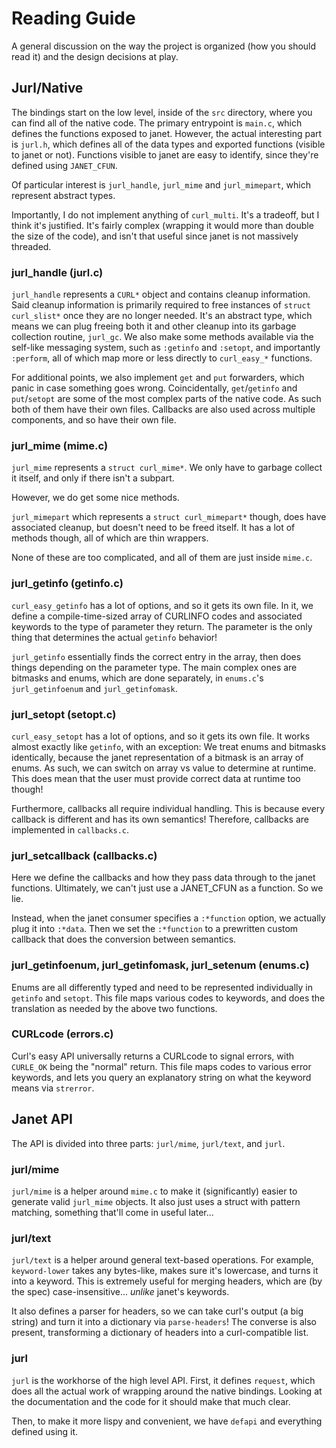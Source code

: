 # Reading Guide
A general discussion on the way the project is organized (how you should read it) and the design decisions at play.

## Jurl/Native
The bindings start on the low level, inside of the `src` directory, where you can find all of the native code.
The primary entrypoint is `main.c`, which defines the functions exposed to janet.
However, the actual interesting part is `jurl.h`, which defines all of the data types and exported functions (visible to janet or not).
Functions visible to janet are easy to identify, since they're defined using `JANET_CFUN`.

Of particular interest is `jurl_handle`, `jurl_mime` and `jurl_mimepart`, which represent abstract types.

Importantly, I do not implement anything of `curl_multi`.
It's a tradeoff, but I think it's justified.
It's fairly complex (wrapping it would more than double the size of the code), and isn't that useful since janet is not massively threaded.

### jurl_handle (jurl.c)
`jurl_handle` represents a `CURL*` object and contains cleanup information.
Said cleanup information is primarily required to free instances of `struct curl_slist*` once they are no longer needed.
It's an abstract type, which means we can plug freeing both it and other cleanup into its garbage collection routine, `jurl_gc`.
We also make some methods available via the self-like messaging system, such as `:getinfo` and `:setopt`, and importantly `:perform`,
all of which map more or less directly to `curl_easy_*` functions.

For additional points, we also implement `get` and `put` forwarders, which panic in case something goes wrong.
Coincidentally, `get`/`getinfo` and `put`/`setopt` are some of the most complex parts of the native code.
As such both of them have their own files.
Callbacks are also used across multiple components, and so have their own file.

### jurl_mime (mime.c)
`jurl_mime` represents a `struct curl_mime*`.
We only have to garbage collect it itself, and only if there isn't a subpart.

However, we do get some nice methods.

`jurl_mimepart` which represents a `struct curl_mimepart*` though, does have associated cleanup,
but doesn't need to be freed itself.
It has a lot of methods though, all of which are thin wrappers.

None of these are too complicated, and all of them are just inside `mime.c`.

### jurl_getinfo (getinfo.c)
`curl_easy_getinfo` has a lot of options, and so it gets its own file.
In it, we define a compile-time-sized array of CURLINFO codes and associated keywords to the type of parameter they return.
The parameter is the only thing that determines the actual `getinfo` behavior!

`jurl_getinfo` essentially finds the correct entry in the array, then does things depending on the parameter type.
The main complex ones are bitmasks and enums, which are done separately, in `enums.c`'s `jurl_getinfoenum` and `jurl_getinfomask`.

### jurl_setopt (setopt.c)
`curl_easy_setopt` has a lot of options, and so it gets its own file.
It works almost exactly like `getinfo`, with an exception:
We treat enums and bitmasks identically, because the janet representation of a bitmask is an array of enums.
As such, we can switch on array vs value to determine at runtime.
This does mean that the user must provide correct data at runtime too though!

Furthermore, callbacks all require individual handling.
This is because every callback is different and has its own semantics!
Therefore, callbacks are implemented in `callbacks.c`.

### jurl_setcallback (callbacks.c)
Here we define the callbacks and how they pass data through to the janet functions.
Ultimately, we can't just use a JANET_CFUN as a function.
So we lie.

Instead, when the janet consumer specifies a `:*function` option, we actually plug it into `:*data`.
Then we set the `:*function` to a prewritten custom callback that does the conversion between semantics.

### jurl_getinfoenum, jurl_getinfomask, jurl_setenum (enums.c)
Enums are all differently typed and need to be represented individually in `getinfo` and `setopt`.
This file maps various codes to keywords, and does the translation as needed by the above two functions.

### CURLcode (errors.c)
Curl's easy API universally returns a CURLcode to signal errors, with `CURLE_OK` being the "normal" return.
This file maps codes to various error keywords, and lets you query an explanatory string on what the keyword means via `strerror`.

## Janet API
The API is divided into three parts: `jurl/mime`, `jurl/text`, and `jurl`.

### jurl/mime
`jurl/mime` is a helper around `mime.c` to make it (significantly) easier to generate valid `jurl_mime` objects.
It also just uses a struct with pattern matching, something that'll come in useful later...

### jurl/text
`jurl/text` is a helper around general text-based operations.
For example, `keyword-lower` takes any bytes-like, makes sure it's lowercase, and turns it into a keyword.
This is extremely useful for merging headers, which are (by the spec) case-insensitive... *unlike* janet's keywords.

It also defines a parser for headers, so we can take curl's output (a big string) and turn it into a dictionary via `parse-headers`!
The converse is also present, transforming a dictionary of headers into a curl-compatible list.

### jurl
`jurl` is the workhorse of the high level API.
First, it defines `request`, which does all the actual work of wrapping around the native bindings.
Looking at the documentation and the code for it should make that much clear.

Then, to make it more lispy and convenient, we have `defapi` and everything defined using it.
